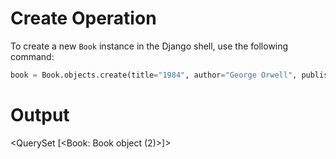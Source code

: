 # Create Operation

To create a new `Book` instance in the Django shell, use the following command:

```python
book = Book.objects.create(title="1984", author="George Orwell", published_date=1949)
```

# Output 

<QuerySet [<Book: Book object (2)>]>